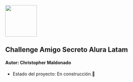 <img src="https://images.emojiterra.com/google/android-12l/512px/1f579.png" width="100" height="100">
<h2>Challenge Amigo Secreto Alura Latam</h2>
<h4>Autor: Christopher Maldonado</h4>

- Estado del proyecto: En construcción.🚧
